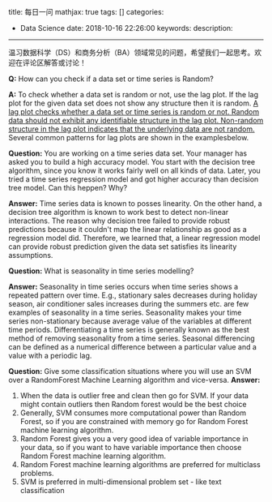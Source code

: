title: 每日一问
mathjax: true
tags: []
categories:
  - Data Science
date: 2018-10-16 22:26:00
keywords:
description:
---
温习数据科学（DS）和商务分析（BA）领域常见的问题，希望我们一起思考。欢迎在评论区解答或讨论！
<!--more-->

**Q:** How can you check if a data set or time series is Random?

**A:** To check whether a data set is random or not, use the lag plot. If the lag plot for the given data set does not show any structure then it is random.
[A lag plot checks whether a data set or time series is random or not. Random data should not exhibit any identifiable structure in the lag plot. Non-random structure in the lag plot indicates that the underlying data are not random.](https://www.itl.nist.gov/div898/handbook/eda/section3/lagplot.htm) Several common patterns for lag plots are shown in the examplesbelow.

**Question:** You are working on a time series data set. Your manager has asked you to build a high accuracy model. You start with the decision tree algorithm, since you know it works fairly well on all kinds of data. Later, you tried a time series regression model and got higher accuracy than decision tree model. Can this heppen? Why?

**Answer:** Time series data is known to posses linearity. On the other hand, a decision tree algorithm is known to work best to detect non-linear interactions. The reason why decision tree failed to provide robust predictions because it couldn't map the linear relationship as good as a regression model did. Therefore, we learned that, a linear regression model can provide robust prediction given the data set satisfies its linearity assumptions.

**Question:** What is seasonality in time series modelling?

**Answer:** 
Seasonality in time series occurs when time series shows a repeated pattern over time. E.g., stationary sales decreases during holiday season, air conditioner sales increases during the summers etc. are few examples of seasonality in a time series.
Seasonality makes your time series non-stationary because average value of the variables at different time periods. Differentiating a time series is generally known as the best method of removing seasonality from a time series. Seasonal differencing can be defined as a numerical difference between a particular value and a value with a periodic lag.

**Question:** Give some classification situations where you will use an SVM over a RandomForest Machine Learning algorithm and vice-versa.
**Answer:** 
 1. When the data is outlier free and clean then go for SVM. If your data might contain outliers then Random forest would be the best choice
 2. Generally, SVM consumes more computational power than Random Forest, so if you are constrained with memory go for Random Forest machine learning algorithm.
 3. Random Forest gives you a very good idea of variable importance in your data, so if you want to have variable importance then choose Random Forest machine learning algorithm.
 4. Random Forest machine learning algorithms are preferred for multiclass problems.
 5. SVM is preferred in multi-dimensional problem set - like text classification